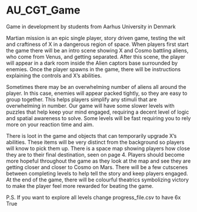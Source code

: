 # AU_CGT_Game

Game in development by students from Aarhus University in Denmark

Martian mission is an epic single player, story driven game, testing the wit and craftiness of X in a dangerous region of space. When players first start the game there will be an intro scene showing X and Cosmo battling aliens, who come from Venus, and getting separated. After this scene, the player will appear in a dark room inside the Alien captors base surrounded by enemies. Once the player spawns in the game, there will be instructions explaining the controls and X’s abilities.

Sometimes there may be an overwhelming number of aliens all around the player. In this case, enemies will appear packed tightly, so they are easy to group together. This helps players simplify any stimuli that are overwhelming in number. Our game will have some slower levels with puzzles that help keep your mind engaged, requiring a decent level of logic and spatial awareness to solve. Some levels will be fast requiring you to rely more on your reaction time and aim. 

There is loot in the game and objects that can temporarily upgrade X’s abilities. These items will be very distinct from the background so players will know to pick them up. There is a space map showing players how close they are to their final destination, seen on page 4. 
Players should become more hopeful throughout the game as they look at the map and see they are getting closer and closer to Cosmo on Mars. There will be a few cutscenes between completing levels to help tell the story and keep players engaged. At the end of the game, there will be colourful theatrics symbolizing victory to make the player feel more rewarded for beating the game. 


P.S. If you want to explore all levels change progress_file.csv to have 6x True